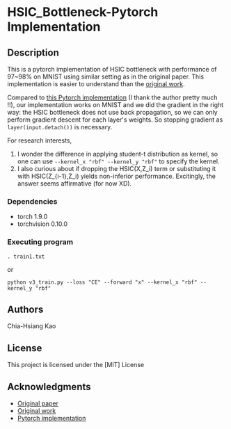 # HSIC_Bottleneck-Pytorch Implementation

## Description

This is a pytorch implementation of HSIC bottleneck with performance of 97~98% on MNIST using similar setting as in the original paper.
This implementation is easier to understand than the [original work](https://github.com/choasma/HSIC-bottleneck). 

Compared to [this Pytorch implementation](https://github.com/gusye1234/Pytorch-HSIC-bottleneck) (I thank the author pretty much !!), our implementation works on MNIST and we did the gradient in the right way: the HSIC bottleneck does not use back propagation, so we can only perform gradient descent for each layer's weights. So stopping gradient as ```layer(input.detach())``` is necessary.

For research interests, 
1. I wonder the difference in applying student-t distribution as kernel, so one can use  ```--kernel_x "rbf" --kernel_y "rbf"``` to specify the kernel.
2. I also curious about if dropping the HSIC(X,Z_i) term or substituting it with HSIC(Z_{i-1},Z_i) yields non-inferior performance. Excitingly, the answer seems affirmative (for now XD).

### Dependencies

* torch 1.9.0
* torchvision 0.10.0

### Executing program

```
. train1.txt
```

or 
```
python v3_train.py --loss "CE" --forward "x" --kernel_x "rbf" --kernel_y "rbf"
```
## Authors
Chia-Hsiang Kao

## License

This project is licensed under the [MIT] License

## Acknowledgments

* [Original paper](https://arxiv.org/pdf/1908.01580.pdf)
* [Original work](https://github.com/choasma/HSIC-bottleneck)
* [Pytorch implementation](https://github.com/gusye1234/Pytorch-HSIC-bottleneck)
